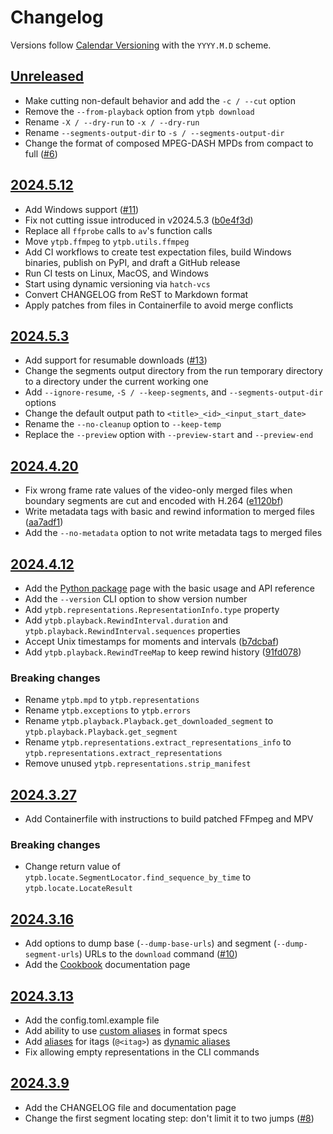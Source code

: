 # Changelog

Versions follow [Calendar Versioning](https://calver.org) with the `YYYY.M.D`
scheme.

## [Unreleased]

- Make cutting non-default behavior and add the `-c / --cut` option
- Remove the `--from-playback` option from `ytpb download`
- Rename `-X / --dry-run` to `-x / --dry-run`
- Rename `--segments-output-dir` to `-s / --segments-output-dir`
- Change the format of composed MPEG-DASH MPDs from compact to full
  ([#6](https://github.com/xymaxim/ytpb/issues/6))

## [2024.5.12]

- Add Windows support ([#11](https://github.com/xymaxim/ytpb/issues/11))
- Fix not cutting issue introduced in v2024.5.3
  ([b0e4f3d](https://github.com/xymaxim/ytpb/commit/b0e4f3d10c6aad7401716f49e681bb97c2ee6d03))
- Replace all `ffprobe` calls to `av`'s function calls
- Move `ytpb.ffmpeg` to `ytpb.utils.ffmpeg`
- Add CI workflows to create test expectation files, build Windows binaries,
  publish on PyPI, and draft a GitHub release
- Run CI tests on Linux, MacOS, and Windows
- Start using dynamic versioning via `hatch-vcs`
- Convert CHANGELOG from ReST to Markdown format
- Apply patches from files in Containerfile to avoid merge conflicts

## [2024.5.3]

- Add support for resumable downloads
  ([#13](https://github.com/xymaxim/ytpb/pull/13))
- Change the segments output directory from the run temporary directory to a
  directory under the current working one
- Add `--ignore-resume`, `-S / --keep-segments`, and `--segments-output-dir`
  options
- Change the default output path to `<title>_<id>_<input_start_date>`
- Rename the `--no-cleanup` option to `--keep-temp`
- Replace the `--preview` option with `--preview-start` and `--preview-end`

## [2024.4.20]

- Fix wrong frame rate values of the video-only merged files when boundary
  segments are cut and encoded with H.264
  ([e1120bf](https://github.com/xymaxim/ytpb/commit/e1120bf4514333ff3ac5d4eac862ccb6a9d5f606))
- Write metadata tags with basic and rewind information to merged files
  ([aa7adf1](https://github.com/xymaxim/ytpb/commit/aa7adf1580e5a83c9abaa76f2836b9a0570cc4ba))
- Add the `--no-metadata` option to not write metadata tags to merged files

## [2024.4.12]

- Add the [Python
  package](https://ytpb.readthedocs.io/en/latest/package/index.html) page with
  the basic usage and API reference
- Add the `--version` CLI option to show version number
- Add `ytpb.representations.RepresentationInfo.type` property
- Add `ytpb.playback.RewindInterval.duration` and
  `ytpb.playback.RewindInterval.sequences` properties
- Accept Unix timestamps for moments and intervals
  ([b7dcbaf](https://github.com/xymaxim/ytpb/commit/b7dcbaf6eebe3f6022b7fa8eefe98f4b8af7c4cb))
- Add `ytpb.playback.RewindTreeMap` to keep rewind history
  ([91fd078](https://github.com/xymaxim/ytpb/commit/91fd078caf37f31fee167e0c2a20a38aa2badcd8))

### Breaking changes

- Rename `ytpb.mpd` to `ytpb.representations`
- Rename `ytpb.exceptions` to `ytpb.errors`
- Rename `ytpb.playback.Playback.get_downloaded_segment` to
  `ytpb.playback.Playback.get_segment`
- Rename `ytpb.representations.extract_representations_info` to
  `ytpb.representations.extract_representations`
- Remove unused `ytpb.representations.strip_manifest`

## [2024.3.27]

- Add Containerfile with instructions to build patched FFmpeg and MPV

### Breaking changes

- Change return value of `ytpb.locate.SegmentLocator.find_sequence_by_time` to
  `ytpb.locate.LocateResult`

## [2024.3.16]

- Add options to dump base (`--dump-base-urls`) and segment
  (`--dump-segment-urls`) URLs to the `download` command
  ([#10](https://github.com/xymaxim/ytpb/pull/10))
- Add the [Cookbook](https://ytpb.readthedocs.io/en/latest/cookbook.html)
  documentation page

## [2024.3.13]

- Add the config.toml.example file
- Add ability to use [custom
  aliases](https://ytpb.readthedocs.io/en/latest/reference.html#custom-aliases)
  in format specs
- Add [aliases](https://ytpb.readthedocs.io/en/latest/reference.html#itags) for
  itags (`@<itag>`) as [dynamic
  aliases](https://ytpb.readthedocs.io/en/latest/reference.html#aliases)
- Fix allowing empty representations in the CLI commands

## [2024.3.9]

- Add the CHANGELOG file and documentation page
- Change the first segment locating step: don\'t limit it to two jumps
  ([#8](https://github.com/xymaxim/ytpb/pull/8))

[Unreleased]: https://github.com/xymaxim/ytpb/compare/v2024.5.12..HEAD
[2024.5.12]: https://github.com/xymaxim/ytpb/compare/v2024.5.3..v2024.5.12
[2024.5.3]: https://github.com/xymaxim/ytpb/compare/v2024.4.20..v2024.5.3
[2024.4.20]: https://github.com/xymaxim/ytpb/compare/v2024.4.12..v2024.4.20
[2024.4.12]: https://github.com/xymaxim/ytpb/compare/v2024.3.27..v2024.4.12
[2024.3.27]: https://github.com/xymaxim/ytpb/compare/v2024.3.16..v2024.3.27
[2024.3.16]: https://github.com/xymaxim/ytpb/compare/v2024.3.13..v2024.3.16
[2024.3.13]: https://github.com/xymaxim/ytpb/compare/v2024.3.9..v2024.3.13
[2024.3.9]: https://github.com/xymaxim/ytpb/compare/v2024.3.7..v2024.3.9
